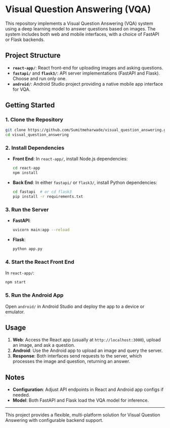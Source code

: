 
# Visual Question Answering (VQA)

This repository implements a Visual Question Answering (VQA) system using a deep learning model to answer questions based on images. The system includes both web and mobile interfaces, with a choice of FastAPI or Flask backends.

## Project Structure

- **`react-app/`**: React front-end for uploading images and asking questions.
- **`fastapi/`** and **`flask3/`**: API server implementations (FastAPI and Flask). Choose and run only one.
- **`android/`**: Android Studio project providing a native mobile app interface for VQA.

## Getting Started

### 1. Clone the Repository

```bash
git clone https://github.com/Sumitmeharwade/visual_question_answering.git
cd visual_question_answering
```

### 2. Install Dependencies

- **Front End**: In `react-app/`, install Node.js dependencies:
  ```bash
  cd react-app
  npm install
  ```
- **Back End**: In either `fastapi/` or `flask3/`, install Python dependencies:
  ```bash
  cd fastapi  # or cd flask3
  pip install -r requirements.txt
  ```

### 3. Run the Server

- **FastAPI**:  
  ```bash
  uvicorn main:app --reload
  ```
- **Flask**:
  ```bash
  python app.py
  ```

### 4. Start the React Front End

In `react-app/`:
```bash
npm start
```

### 5. Run the Android App

Open `android/` in Android Studio and deploy the app to a device or emulator.

## Usage

1. **Web**: Access the React app (usually at `http://localhost:3000`), upload an image, and ask a question.
2. **Android**: Use the Android app to upload an image and query the server.
3. **Response**: Both interfaces send requests to the server, which processes the image and question, returning an answer.

## Notes

- **Configuration**: Adjust API endpoints in React and Android app configs if needed.
- **Model**: Both FastAPI and Flask load the VQA model for inference.

---

This project provides a flexible, multi-platform solution for Visual Question Answering with configurable backend support.
